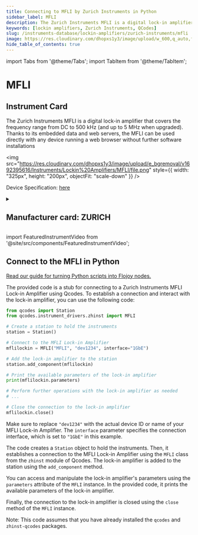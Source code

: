 ```yaml
---
title: Connecting to MFLI by Zurich Instruments in Python
sidebar_label: MFLI
description: The Zurich Instruments MFLI is a digital lock-in amplifier that covers the frequency range from DC to 500 kHz (and up to 5 MHz when upgraded). Thanks to its embedded data and web servers, the MFLI can be used directly with any device running a web browser without further software installations
keywords: [lockin amplifiers, Zurich Instruments, QCodes]
slug: /instruments-database/lockin-amplifiers/zurich-instruments/mfli
image: https://res.cloudinary.com/dhopxs1y3/image/upload/w_600,q_auto,f_auto/e_bgremoval/v1692395616/Instruments/Lockin%20Amplifiers/MFLI/file.jpg
hide_table_of_contents: true
---
```


import Tabs from '@theme/Tabs';
import TabItem from '@theme/TabItem';

# MFLI

## Instrument Card

<div className="flex">

<div>

The Zurich Instruments MFLI is a digital lock-in amplifier that covers the frequency range from DC to 500 kHz (and up to 5 MHz when upgraded). Thanks to its embedded data and web servers, the MFLI can be used directly with any device running a web browser without further software installations

</div>

<img src="https://res.cloudinary.com/dhopxs1y3/image/upload/e_bgremoval/v1692395616/Instruments/Lockin%20Amplifiers/MFLI/file.png" style={{ width: "325px", height: "200px", objectFit: "scale-down" }} />

</div>

<div className="flex text-center">

<p>Device Specification: <a target="\_blank" href="https://docs.zhinst.com/pdf/ziMFLI_UserManual.pdf">here</a></p>

</div>

<details style={{ marginTop: "15px"}}>
<summary><h2>Manufacturer card: ZURICH</h2></summary>

<img src="https://res.cloudinary.com/dhopxs1y3/image/upload/v1692806207/Instruments/Vendor%20Logos/Zurich_Instruments.png" style={{ width: "100%", height: "170px",objectFit: "scale-down" }} />

Zurich Instruments Ltd. is a privately owned company developing and selling advanced test and measurement instruments equipped with software for dynamic signal analysis.

<ul>
  <li>Headquarters: Switzerland</li>
  <li>Yearly Revenue (millions, USD): 38.0</li>
  <li>Vendor Website: <a href="https://www.zhinst.com/americas/en">here</a></li>
</ul>
</details>

import FeaturedInstrumentVideo from '@site/src/components/FeaturedInstrumentVideo';

<FeaturedInstrumentVideo category='LOCKIN_AMPLIFIERS' manufacturer='ZURICH'></FeaturedInstrumentVideo>


## Connect to the MFLI in Python

[Read our guide for turning Python scripts into Flojoy nodes.](https://docs.flojoy.ai/custom-nodes/creating-custom-node/)
<Tabs>

<TabItem value="Flojoy" label="Flojoy" className="flojoy-instrument-tabs">

<NodeCardCollection category='LOCKIN_AMPLIFIERS' manufacturer='ZURICH'></NodeCardCollection>

</TabItem>
<TabItem value="QCodes" label="QCodes">

The provided code is a stub for connecting to a Zurich Instruments MFLI Lock-in Amplifier using Qcodes. To establish a connection and interact with the lock-in amplifier, you can use the following code:

```python
from qcodes import Station
from qcodes.instrument_drivers.zhinst import MFLI

# Create a station to hold the instruments
station = Station()

# Connect to the MFLI Lock-in Amplifier
mflilockin = MFLI("MFLI", "dev1234", interface="1GbE")

# Add the lock-in amplifier to the station
station.add_component(mflilockin)

# Print the available parameters of the lock-in amplifier
print(mflilockin.parameters)

# Perform further operations with the lock-in amplifier as needed
# ...

# Close the connection to the lock-in amplifier
mflilockin.close()
```

Make sure to replace `"dev1234"` with the actual device ID or name of your MFLI Lock-in Amplifier. The `interface` parameter specifies the connection interface, which is set to `"1GbE"` in this example.

The code creates a `Station` object to hold the instruments. Then, it establishes a connection to the MFLI Lock-in Amplifier using the `MFLI` class from the `zhinst` module of Qcodes. The lock-in amplifier is added to the station using the `add_component` method.

You can access and manipulate the lock-in amplifier's parameters using the `parameters` attribute of the `MFLI` instance. In the provided code, it prints the available parameters of the lock-in amplifier.

Finally, the connection to the lock-in amplifier is closed using the `close` method of the `MFLI` instance.

Note: This code assumes that you have already installed the `qcodes` and `zhinst-qcodes` packages.

</TabItem>
</Tabs>